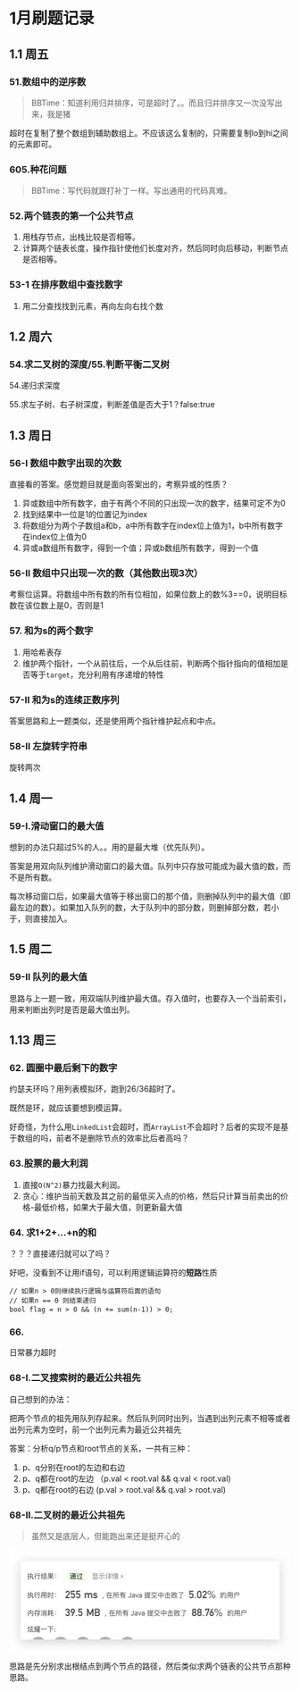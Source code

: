 # 1月刷题记录
## 1.1 周五
### 51.数组中的逆序数
> BBTime：知道利用归并排序，可是超时了。。而且归并排序又一次没写出来，我是猪

超时在复制了整个数组到辅助数组上。不应该这么复制的，只需要复制lo到hi之间的元素即可。

### 605.种花问题
> BBTime：写代码就跟打补丁一样。写出通用的代码真难。


### 52.两个链表的第一个公共节点
1. 用栈存节点，出栈比较是否相等。
2. 计算两个链表长度，操作指针使他们长度对齐，然后同时向后移动，判断节点是否相等。

### 53-1 在排序数组中查找数字
1. 用二分查找找到元素，再向左向右找个数

## 1.2 周六 
### 54.求二叉树的深度/55.判断平衡二叉树
54.递归求深度

55.求左子树、右子树深度，判断差值是否大于1？false:true

## 1.3 周日
### 56-I 数组中数字出现的次数
直接看的答案。感觉题目就是面向答案出的，考察异或的性质？

1. 异或数组中所有数字，由于有两个不同的只出现一次的数字，结果可定不为0
2. 找到结果中一位是1的位置记为index
3. 将数组分为两个子数组a和b，a中所有数字在index位上值为1，b中所有数字在index位上值为0
4. 异或a数组所有数字，得到一个值；异或b数组所有数字，得到一个值

### 56-II 数组中只出现一次的数（其他数出现3次）
考察位运算。将数组中所有数的所有位相加，如果位数上的数%3==0，说明目标数在该位数上是0，否则是1

### 57. 和为s的两个数字
1. 用哈希表存
2. 维护两个指针，一个从前往后，一个从后往前，判断两个指针指向的值相加是否等于`target`，充分利用有序递增的特性

### 57-II 和为s的连续正数序列
答案思路和上一题类似，还是使用两个指针维护起点和中点。

### 58-II 左旋转字符串
旋转两次

## 1.4 周一
### 59-I.滑动窗口的最大值
想到的办法只超过5%的人。。用的是最大堆（优先队列）。

答案是用双向队列维护滑动窗口的最大值。队列中只存放可能成为最大值的数，而不是所有数。

每次移动窗口后，如果最大值等于移出窗口的那个值，则删掉队列中的最大值（即最左边的数）。如果加入队列的数，大于队列中的部分数，则删掉部分数，若小于，则直接加入。

## 1.5 周二
### 59-II 队列的最大值
思路与上一题一致，用双端队列维护最大值。存入值时，也要存入一个当前索引，用来判断出列时是否是最大值出列。

## 1.13 周三
### 62. 圆圈中最后剩下的数字
约瑟夫环吗？用列表模拟环，跑到26/36超时了。

既然是环，就应该要想到模运算。

好奇怪，为什么用`LinkedList`会超时，而`ArrayList`不会超时？后者的实现不是基于数组的吗，前者不是删除节点的效率比后者高吗？

### 63.股票的最大利润
1. 直接`O(N^2)`暴力找最大利润。
2. 贪心：维护当前天数及其之前的最低买入点的价格，然后只计算当前卖出的价格-最低价格，如果大于最大值，则更新最大值

### 64. 求1+2+...+n的和
？？？直接递归就可以了吗？

好吧，没看到不让用if语句，可以利用逻辑运算符的**短路**性质
```
// 如果n > 0则继续执行逻辑与运算符后面的语句
// 如果n == 0 则结束递归
bool flag = n > 0 && (n += sum(n-1)) > 0;
```

### 66.
日常暴力超时

### 68-I.二叉搜索树的最近公共祖先
自己想到的办法：

把两个节点的祖先用队列存起来。然后队列同时出列，当遇到出列元素不相等或者出列元素为空时，前一个出列元素为最近公共祖先

答案：分析q/p节点和root节点的关系，一共有三种：
1. p、q分别在root的左边和右边
2. p、q都在root的左边 （p.val < root.val && q.val < root.val)
3. p、q都在root的右边 (p.val > root.val && q.val > root.val)

### 68-II.二叉树的最近公共祖先
> 虽然又是底层人，但能跑出来还是挺开心的

![通过截图](../imgs/c68.jpg)

思路是先分别求出根结点到两个节点的路径，然后类似求两个链表的公共节点那种思路。